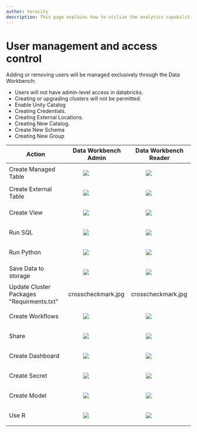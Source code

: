 ```yaml
---
author: Veracity
description: This page explains how to utilize the analytics capabilities
---
```


# User management and access control

Adding or removing users will be managed exclusively through the Data Workbench:

- Users will not have admin-level access in databricks. 
- Creating or upgrading clusters will not be permitted.
- Enable Unity Catalog
- Creating Credentials.
- Creating External Locations.
- Creating New Catalog.
- Create New Schema
- Creating New Group

|Action | Data Workbench Admin	|Data Workbench Reader|
|--|--|--|
|Create Managed Table|	<figure> <img src="assets/crosscheckmark.PNG"/> </figure> | <figure> <img src="assets/crosscheckmark.PNG"/> </figure>|
Create External Table|	<figure> <img src="assets/checkmark.PNG"/> </figure> | <figure> <img src="assets/crosscheckmark.PNG"/> </figure>|
|Create View	|<figure> <img src="assets/crosscheckmark.PNG"/> </figure> | <figure> <img src="assets/crosscheckmark.PNG"/> </figure>|
|Run SQL	|<figure> <img src="assets/checkmark.PNG"/> </figure> | <figure> <img src="assets/checkmark.PNG"/> </figure>|
|Run Python	|<figure> <img src="assets/checkmark.PNG"/> </figure> | <figure> <img src="assets/crosscheckmark.PNG"/> </figure>|
|Save Data to storage	|<figure> <img src="assets/checkmark.PNG"/> </figure> | <figure> <img src="assets/crosscheckmark.PNG"/> </figure>|
|Update Cluster Packages "Requirments.txt"	|crosscheckmark.jpg	|crosscheckmark.jpg|
|Create Workflows	|<figure> <img src="assets/crosscheckmark.PNG"/> </figure> | <figure> <img src="assets/crosscheckmark.PNG"/> </figure>|
|Share	|<figure> <img src="assets/crosscheckmark.PNG"/> </figure> | <figure> <img src="assets/crosscheckmark.PNG"/> </figure>|
|Create Dashboard	|<figure> <img src="assets/checkmark.PNG"/> </figure> | <figure> <img src="assets/checkmark.PNG"/> </figure>|
|Create Secret	|<figure> <img src="assets/checkmark.PNG"/> </figure> | <figure> <img src="assets/checkmark.PNG"/> </figure>|
|Create Model	|<figure> <img src="assets/checkmark.PNG"/> </figure> | <figure> <img src="assets/checkmark.PNG"/> </figure>|
|Use R	|<figure> <img src="assets/crosscheckmark.PNG"/> </figure> | <figure> <img src="assets/crosscheckmark.PNG"/> </figure>|